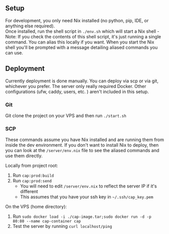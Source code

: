 ## Setup

For development, you only need Nix installed (no python, pip, IDE, or anything else required).  
Once installed, run the shell script in `./env.sh` which will start a Nix shell
    - Note: If you check the contents of this shell script, it's just running a single command. You can alias this locally if you want. 
When you start the Nix shell you'll be prompted with a message detailing aliased commands you can use. 

## Deployment

Currently deployment is done manually. You can deploy via scp or via git, whichever you prefer.
The server only really required Docker. Other configurations (ufw, caddy, users, etc. ) aren't included in this setup.

### Git

Git clone the project on your VPS and then run `./start.sh`

### SCP

These commands assume you have Nix installed and are running them from inside the dev environment.
If you don't want to install Nix to deploy, then you can look at the `/server/env.nix` file to see the aliased commands and use them directly.
  
Locally from project root:
1. Run `cap:prod:build`
2. Run `cap:prod:send`
   - You will need to edit `/server/env.nix` to reflect the server IP if it's different
   - This assumes that you have your ssh key in `~/.ssh/cap_key.pem`

On the VPS (home directory):
1. Run `sudo docker load -i ./cap-image.tar;sudo docker run -d -p 80:80 --name cap-container cap`
2. Test the server by running `curl localhost/ping`